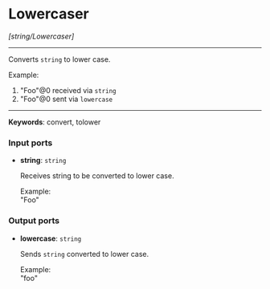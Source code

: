 # Lowercaser

_[string/Lowercaser]_

---

Converts `string`  to lower case.  
  
Example:  
1. "Foo"@0  received via `string`  
2. "Foo"@0  sent via `lowercase`  

---

__Keywords__: convert, tolower

### Input ports

* __string__: ` string `

    Receives string to be converted to lower case.  
      
    Example:  
    "Foo"  

### Output ports

* __lowercase__: ` string `

    Sends `string` converted to lower case.  
      
    Example:  
    "foo"  

